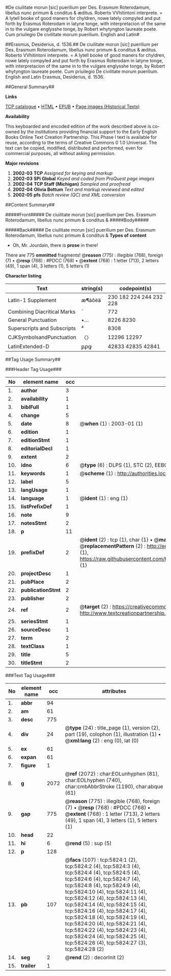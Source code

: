 #De ciuilitate morun [sic] puerilium per Des. Erasmum Roterodamum, libellus nunc primum & conditus & æditus. Roberto VVhitintoni interprete. = A lytell booke of good maners for chyldren, nowe lately compyled and put forth by Erasmus Roterodam in latyne tonge, with interpretacion of the same in to the vulgare englysshe tonge, by Robert whytyngton laureate poete. Cum priuilegio De civilitate morum puerilium. English and Latin#

##Erasmus, Desiderius, d. 1536.##
De ciuilitate morun [sic] puerilium per Des. Erasmum Roterodamum, libellus nunc primum & conditus & æditus. Roberto VVhitintoni interprete. = A lytell booke of good maners for chyldren, nowe lately compyled and put forth by Erasmus Roterodam in latyne tonge, with interpretacion of the same in to the vulgare englysshe tonge, by Robert whytyngton laureate poete. Cum priuilegio
De civilitate morum puerilium. English and Latin
Erasmus, Desiderius, d. 1536.

##General Summary##

**Links**

[TCP catalogue](http://www.ota.ox.ac.uk/tcp/)  • 
[HTML](http://tei.it.ox.ac.uk/tcp/Texts-HTML/free/A00/A00344.html)  • 
[EPUB](http://tei.it.ox.ac.uk/tcp/Texts-EPUB/free/A00/A00344.epub) • 
[Page images (Historical Texts)](https://data.historicaltexts.jisc.ac.uk/view?pubId=eebo-99841255e&pageId=eebo-99841255e-5824-1)

**Availability**

This keyboarded and encoded edition of the
	       work described above is co-owned by the institutions
	       providing financial support to the Early English Books
	       Online Text Creation Partnership. This Phase I text is
	       available for reuse, according to the terms of Creative
	       Commons 0 1.0 Universal. The text can be copied,
	       modified, distributed and performed, even for
	       commercial purposes, all without asking permission.

**Major revisions**

1. __2002-03__ __TCP__ *Assigned for keying and markup*
1. __2002-03__ __SPi Global__ *Keyed and coded from ProQuest page images*
1. __2002-04__ __TCP Staff (Michigan)__ *Sampled and proofread*
1. __2002-04__ __Olivia Bottum__ *Text and markup reviewed and edited*
1. __2002-05__ __pfs__ *Batch review (QC) and XML conversion*

##Content Summary##

#####Front#####
De ciuilitate morun [sic] puerilium per Des. Erasmum Roterodamum, libellus nunc primum & conditus & 
#####Body#####

#####Back#####
De ciuilitate morun [sic] puerilium per Des. Erasmum Roterodamum, libellus nunc primum & conditus & 
**Types of content**

  * Oh, Mr. Jourdain, there is **prose** in there!

There are 775 **ommitted** fragments! 
 @__reason__ (775) : illegible (768), foreign (7)  •  @__resp__ (768) : #PDCC (768)  •  @__extent__ (768) : 1 letter (713), 2 letters (49), 1 span (4), 3 letters (1), 5 letters (1)

**Character listing**


|Text|string(s)|codepoint(s)|
|---|---|---|
|Latin-1 Supplement|æ¶àôèä|230 182 224 244 232 228|
|Combining             Diacritical Marks|̄|772|
|General Punctuation|•…|8226 8230|
|Superscripts             and Subscripts|⁴|8308|
|CJKSymbolsandPunctuation|〈〉|12296 12297|
|LatinExtended-D|ꝑꝓꝙ|42833 42835 42841|

##Tag Usage Summary##

###Header Tag Usage###

|No|element name|occ|attributes|
|---|---|---|---|
|1.|__author__|3||
|2.|__availability__|1||
|3.|__biblFull__|1||
|4.|__change__|5||
|5.|__date__|8| @__when__ (1) : 2003-01 (1)|
|6.|__edition__|1||
|7.|__editionStmt__|1||
|8.|__editorialDecl__|1||
|9.|__extent__|2||
|10.|__idno__|6| @__type__ (6) : DLPS (1), STC (2), EEBO-CITATION (1), PROQUEST (1), VID (1)|
|11.|__keywords__|1| @__scheme__ (1) : http://authorities.loc.gov/ (1)|
|12.|__label__|5||
|13.|__langUsage__|1||
|14.|__language__|1| @__ident__ (1) : eng (1)|
|15.|__listPrefixDef__|1||
|16.|__note__|9||
|17.|__notesStmt__|2||
|18.|__p__|11||
|19.|__prefixDef__|2| @__ident__ (2) : tcp (1), char (1)  •  @__matchPattern__ (2) : ([0-9\-]+):([0-9IVX]+) (1), (.+) (1)  •  @__replacementPattern__ (2) : http://eebo.chadwyck.com/downloadtiff?vid=$1&page=$2 (1), https://raw.githubusercontent.com/textcreationpartnership/Texts/master/tcpchars.xml#$1 (1)|
|20.|__projectDesc__|1||
|21.|__pubPlace__|2||
|22.|__publicationStmt__|2||
|23.|__publisher__|2||
|24.|__ref__|2| @__target__ (2) : https://creativecommons.org/publicdomain/zero/1.0/ (1), http://www.textcreationpartnership.org/docs/. (1)|
|25.|__seriesStmt__|1||
|26.|__sourceDesc__|1||
|27.|__term__|2||
|28.|__textClass__|1||
|29.|__title__|5||
|30.|__titleStmt__|2||


###Text Tag Usage###

|No|element name|occ|attributes|
|---|---|---|---|
|1.|__abbr__|94||
|2.|__am__|61||
|3.|__desc__|775||
|4.|__div__|24| @__type__ (24) : title_page (1), version (2), part (19), colophon (1), illustration (1)  •  @__xml:lang__ (2) : eng (0), lat (0)|
|5.|__ex__|61||
|6.|__expan__|61||
|7.|__figure__|1||
|8.|__g__|2072| @__ref__ (2072) : char:EOLunhyphen (81), char:EOLhyphen (740), char:cmbAbbrStroke (1190), char:abque (61)|
|9.|__gap__|775| @__reason__ (775) : illegible (768), foreign (7)  •  @__resp__ (768) : #PDCC (768)  •  @__extent__ (768) : 1 letter (713), 2 letters (49), 1 span (4), 3 letters (1), 5 letters (1)|
|10.|__head__|22||
|11.|__hi__|6| @__rend__ (5) : sup (5)|
|12.|__p__|128||
|13.|__pb__|107| @__facs__ (107) : tcp:5824:1 (2), tcp:5824:2 (4), tcp:5824:3 (4), tcp:5824:4 (4), tcp:5824:5 (4), tcp:5824:6 (4), tcp:5824:7 (4), tcp:5824:8 (4), tcp:5824:9 (4), tcp:5824:10 (4), tcp:5824:11 (4), tcp:5824:12 (4), tcp:5824:13 (4), tcp:5824:14 (4), tcp:5824:15 (4), tcp:5824:16 (4), tcp:5824:17 (4), tcp:5824:18 (4), tcp:5824:19 (4), tcp:5824:20 (4), tcp:5824:21 (4), tcp:5824:22 (4), tcp:5824:23 (4), tcp:5824:24 (4), tcp:5824:25 (4), tcp:5824:26 (4), tcp:5824:27 (3), tcp:5824:28 (2)|
|14.|__seg__|2| @__rend__ (2) : decorInit (2)|
|15.|__trailer__|1||
